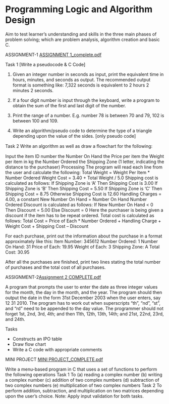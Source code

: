 # Programming Logic and Algorithm Design
Aim to test learner’s understanding and skills in the three main phases of problem solving; which are problem analysis, algorithm creation and basic C.

ASSIGNMENT-1 [ASSIGNMENT 1_complete.pdf](https://github.com/kitkatlky/Programming-Logic-and-Algorithm-Design/files/7597015/ASSIGNMENT.1_complete.pdf)

Task 1 [Write a pseudocode & C Code]
1.	Given an integer number in seconds as input, print the equivalent time in hours, 
minutes, and seconds as output. The recommended output format is something like: 
7,322 seconds is equivalent to 2 hours 2 minutes 2 seconds.

2.	If a four digit number is input through the keyboard, write a program to
obtain the sum of the first and last digit of the number. 

3.	Print the range of a number. E.g. number 78 is between 70 and 79, 102 is
between 100 and 109. 

4.	Write an algorithm/pseudo code to determine the type of a triangle
depending upon the value of the sides. [only pseudo code] 

Task 2 
Write an algorithm as well as draw a ﬂowchart for the following:

Input
 the item ID number
 the Number On Hand
 the Price per item
 the Weight per item in kg
 the Number Ordered
 the Shipping Zone (1 letter, indicating the distance to the purchaser)
Processing
The program will read each line from the user and calculate the following:
Total Weight = Weight Per Item * Number Ordered
Weight Cost = 3.40 + Total Weight / 5.0
Shipping cost is calculated as follows:
If Shipping Zone is ‘A’
Then Shipping Cost is 3.00
If Shipping Zone is ‘B’
Then Shipping Cost = 5.50
If Shipping Zone is ‘C’
Then Shipping Cost = 8.75
Otherwise Shipping Cost is 12.60
Handling Charges = 4.00, a constant
New Number On Hand = Number On Hand Number Ordered
Discount is calculated as follows:
If New Number On Hand < 0
Then Discount = 5.00
Else Discount = 0
Here the purchaser is being given a discount if the item has to be repeat ordered. Total cost is calculated as follows:
Total Cost = Price of Each * Number Ordered + Handling Charge + Weight Cost + Shipping Cost – Discount

For each purchase, print out the information about the purchase in a format approximately like this:
Item Number: 345612
Number Ordered: 1
Number On Hand: 31
Price of Each: 19.95
Weight of Each: 3
Shipping Zone: A
Total Cost: 30.95

After all the purchases are finished, print two lines stating the total number of purchases and the total cost of all purchases.


ASSIGNMENT-2[Assignment 2 COMPLETE.pdf](https://github.com/kitkatlky/Programming-Logic-and-Algorithm-Design/files/7597123/Assignment.2.COMPLETE.pdf)

A program that prompts the user to enter the date as three integer values for the month, the day in the 
month, and the year. The program should then output the date in the form 31st December 2003 when the 
user enters, say 12 31 2010. The program has to work out when superscripts “th”, “nd”, “st”, and “rd” need 
to be appended to the day value. The programmer should not forget 1st, 2nd, 3rd, 4th; and then 11th, 
12th, 13th, 14th; and 21st, 22nd, 23rd, and 24th.

Tasks
-	Constructs an IPO table
-	Draw flow chart
-	Write a C code with appropriate comments

MINI PROJECT [MINI PROJECT_COMPLETE.pdf](https://github.com/kitkatlky/Programming-Logic-and-Algorithm-Design/files/7597212/MINI.PROJECT_COMPLETE.pdf)

Write a menu-based program in C that uses a set of functions to perform the following operations 
Task 1
To 
(a) reading a complex number 
(b) writing a complex number
(c) addition of two complex numbers
(d) subtraction of two complex numbers
(e) multiplication of two complex numbers
Task 2
To perform addition, subtraction, and multiplication on two matrices depending upon the user’s choice.
Note: Apply input validation for both tasks.

